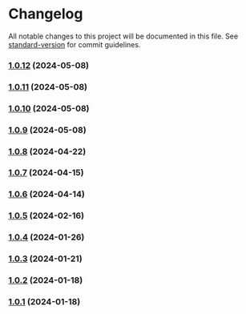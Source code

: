 # Changelog

All notable changes to this project will be documented in this file. See [standard-version](https://github.com/conventional-changelog/standard-version) for commit guidelines.

### [1.0.12](https://github.com/data7expressions/json-light/compare/v1.0.11...v1.0.12) (2024-05-08)

### [1.0.11](https://github.com/data7expressions/json-light/compare/v1.0.10...v1.0.11) (2024-05-08)

### [1.0.10](https://github.com/data7expressions/json-light/compare/v1.0.9...v1.0.10) (2024-05-08)

### [1.0.9](https://github.com/data7expressions/json-light/compare/v1.0.8...v1.0.9) (2024-05-08)

### [1.0.8](https://github.com/data7expressions/json-light/compare/v1.0.7...v1.0.8) (2024-04-22)

### [1.0.7](https://github.com/data7expressions/json-light/compare/v1.0.6...v1.0.7) (2024-04-15)

### [1.0.6](https://github.com/data7expressions/json-light/compare/v1.0.5...v1.0.6) (2024-04-14)

### [1.0.5](https://github.com/data7expressions/json-light/compare/v1.0.4...v1.0.5) (2024-02-16)

### [1.0.4](https://github.com/data7expressions/json-light/compare/v1.0.3...v1.0.4) (2024-01-26)

### [1.0.3](https://github.com/data7expressions/json-light/compare/v1.0.2...v1.0.3) (2024-01-21)

### [1.0.2](https://github.com/data7expressions/json-light/compare/v1.0.1...v1.0.2) (2024-01-18)

### [1.0.1](https://github.com/data7expressions/json-light/compare/v1.0.0...v1.0.1) (2024-01-18)
